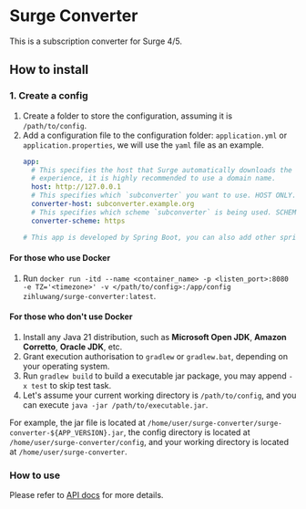 # Surge Converter

This is a subscription converter for Surge 4/5.

## How to install

### 1. Create a config

1. Create a folder to store the configuration, assuming it is `/path/to/config`.
2. Add a configuration file to the configuration folder: `application.yml` or `application.properties`, we will use the `yaml` file as an example.
   ```yaml
   app:
     # This specifies the host that Surge automatically downloads the configuration file. For better
     # experience, it is highly recommended to use a domain name.
     host: http://127.0.0.1
     # This specifies which `subconverter` you want to use. HOST ONLY.
     converter-host: subconverter.example.org
     # This specifies which scheme `subconverter` is being used. SCHEME ONLY.
     converter-scheme: https
   
   # This app is developed by Spring Boot, you can also add other spring boot configurations to customise this application.
   ```

#### For those who use Docker

1. Run `docker run -itd --name <container_name> -p <listen_port>:8080 -e TZ='<timezone>' -v </path/to/config>:/app/config zihluwang/surge-converter:latest`.

#### For those who don't use Docker

1. Install any Java 21 distribution, such as **Microsoft Open JDK**, **Amazon Corretto**, **Oracle JDK**, etc.
2. Grant execution authorisation to `gradlew` or `gradlew.bat`, depending on your operating system.
3. Run `gradlew build` to build a executable jar package, you may append `-x test` to skip test task.
4. Let's assume your current working directory is `/path/to/config`, and you can execute `java -jar /path/to/executable.jar`.

For example, the jar file is located at `/home/user/surge-converter/surge-converter-${APP_VERSION}.jar`, the config directory is located at `/home/user/surge-converter/config`, and your working directory is located at `/home/user/surge-converter`.

### How to use

Please refer to [API docs](/api.yaml) for more details.
